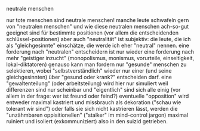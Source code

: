 neutrale menschen

nur tote menschen sind neutrale menschen!
manche leute schwafeln gern von "neutralen menschen"
und wie diese neutralen menschen
ach-so-gut geeignet sind für bestimmte positionen
(vor allem die entscheidenden schlüssel-positionen)
aber auch "neutralität" ist subjektiv:
die leute, die ich als "gleichgesinnte" einschätze,
die werde ich eher "neutral" nennen.
eine forderung nach "neutralen" entscheidern
ist nur wieder eine forderung
nach mehr "geistiger inzucht"
(monopolismus, monismus, vorurteile,
einseitigkeit, lokal-diktatoren)
genauso kann man fordern
nur "gesunde" menschen zu selektieren,
wobei "selbstverständlich"
wieder nur einer (und seine gleichgesinnten)
über "gesund oder krank?" entscheiden darf.
eine "gewaltenteilung" (oder arbeitsteilung)
wird hier nur simuliert
weil differenzen sind nur scheinbar
und "eigentlich" sind sich alle einig
(vor allem in der frage: wer ist freund oder feind?)
eventuelle "opposition"
wird entweder maximal kastriert
und missbrauch als dekoration
("schau wie tolerant wir sind")
oder falls sie sich nicht kastrieren lässt,
werden die "unzähmbaren oppisitionellen"
("stalker" im mind-control jargon)
maximal ruiniert und isoliert
(exkommuniziert)
also in den suizid getrieben.
